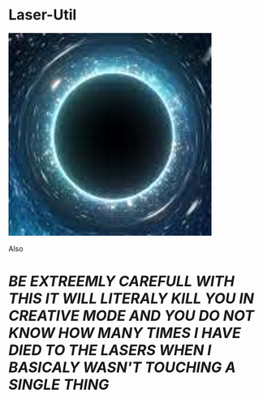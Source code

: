 # Laser-Util
![alt text](https://github.com/PotentiaPerditio/Laser-Util/blob/main/Screenshot%202021-11-27%20153026.png?raw=true)

Also 
# _BE EXTREEMLY CAREFULL WITH THIS IT WILL LITERALY KILL YOU IN CREATIVE MODE AND YOU DO NOT KNOW HOW MANY TIMES I HAVE DIED TO THE LASERS WHEN I BASICALY WASN'T TOUCHING A SINGLE THING_
